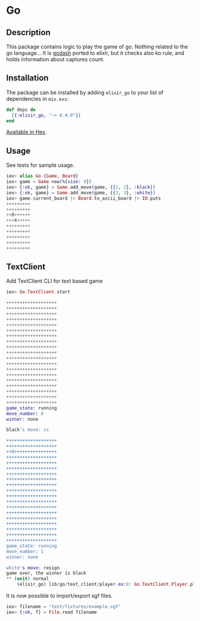 # Go

## Description

This package contains logic to play the game of go. 
Nothing related to the go language...
It is [godash](https://github.com/duckpunch/godash) ported to elixir, but it 
checks also ko rule, and holds information about captures count.

## Installation

The package can be installed by adding `elixir_go` to your list of dependencies in `mix.exs`:

```elixir
def deps do
  [{:elixir_go, "~> 0.4.0"}]
end
```

[Available in Hex](https://hex.pm/packages/elixir_go).

## Usage

See tests for sample usage.

```elixir
iex> alias Go.{Game, Board}
iex> game = Game.new(%{size: 9})
iex> {:ok, game} = Game.add_move(game, {{2, 2}, :black})
iex> {:ok, game} = Game.add_move(game, {{3, 3}, :white})
iex> game.current_board |> Board.to_ascii_board |> IO.puts 
+++++++++
+++++++++
++O++++++
+++X+++++
+++++++++
+++++++++
+++++++++
+++++++++
+++++++++
```

## TextClient

Add TextClient CLI for text based game

```elixir
iex> Go.TextClient.start

+++++++++++++++++++
+++++++++++++++++++
+++++++++++++++++++
+++++++++++++++++++
+++++++++++++++++++
+++++++++++++++++++
+++++++++++++++++++
+++++++++++++++++++
+++++++++++++++++++
+++++++++++++++++++
+++++++++++++++++++
+++++++++++++++++++
+++++++++++++++++++
+++++++++++++++++++
+++++++++++++++++++
+++++++++++++++++++
+++++++++++++++++++
+++++++++++++++++++
+++++++++++++++++++
game_state: running
move_number: 0
winner: none

black's move: cc

+++++++++++++++++++
+++++++++++++++++++
++O++++++++++++++++
+++++++++++++++++++
+++++++++++++++++++
+++++++++++++++++++
+++++++++++++++++++
+++++++++++++++++++
+++++++++++++++++++
+++++++++++++++++++
+++++++++++++++++++
+++++++++++++++++++
+++++++++++++++++++
+++++++++++++++++++
+++++++++++++++++++
+++++++++++++++++++
+++++++++++++++++++
+++++++++++++++++++
+++++++++++++++++++
game_state: running
move_number: 1
winner: none

white's move: resign
game over, the winner is black
** (exit) normal
    (elixir_go) lib/go/text_client/player.ex:8: Go.TextClient.Player.play/1
```

It is now possible to import/export sgf files.

```elixir
iex> filename = "test/fixtures/example.sgf"
iex> {:ok, f} = File.read filename




```